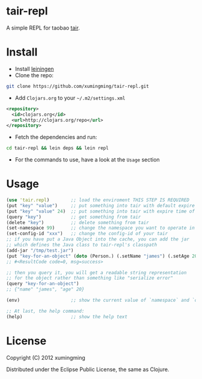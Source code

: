 # tair-repl

A simple REPL for taobao [tair](https://github.com/taobao/tair).

# Install

* Install [leiningen](https://github.com/technomancy/leiningen)
* Clone the repo: 

``` bash
git clone https://github.com/xumingming/tair-repl.git
```

* Add `Clojars.org` to your `~/.m2/settings.xml`

``` xml
<repository>
  <id>clojars.org</id>
  <url>http://clojars.org/repo</url>
</repository>
```

* Fetch the dependencies and run: 

``` bash
cd tair-repl && lein deps && lein repl
```

* For the commands to use, have a look at the `Usage` section 

# Usage

``` clojure
(use 'tair.repl)        ;; load the enviroment THIS STEP IS REQUIRED
(put "key" "value")     ;; put something into tair with default expire time(24hr)
(put "key" "value" 24)  ;; put something into tair with expire time of 24 seconds
(query "key")           ;; get something from tair
(delete "key")          ;; delete something from tair
(set-namespace 99)      ;; change the namespace you want to operate in
(set-config-id "xxx")   ;; change the config-id of your tair
;; if you have put a Java Object into the cache, you can add the jar 
;; which defines the Java class to tair-repl's classpath
(add-jar "/tmp/test.jar")
(put "key-for-an-object" (doto (Person.) (.setName "james") (.setAge 20)))
;; #<ResultCode code=0, msg=success>

;; then you query it, you will get a readable string representation
;; for the object rather than something like "serialize error"
(query "key-for-an-object")
;; {"name" "james", "age" 20}

(env)                   ;; show the current value of `namespace` and `config-id`

;; At last, the help command:
(help)                  ;; show the help text
```


# License

Copyright (C) 2012 xumingming

Distributed under the Eclipse Public License, the same as Clojure.
